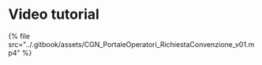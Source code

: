 # Video tutorial

{% file src="../.gitbook/assets/CGN_PortaleOperatori_RichiestaConvenzione_v01.mp4" %}
